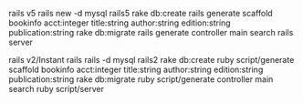 rails v5
rails new -d mysql rails5
rake db:create
rails generate scaffold bookinfo acct:integer title:string author:string edition:string publication:string
rake db:migrate
rails generate controller main search
rails server

rails v2/Instant rails
rails -d mysql rails2
rake db:create
ruby script/generate scaffold bookinfo acct:integer title:string author:string edition:string publication:string
rake db:migrate
ruby script/generate controller main search
ruby script/server